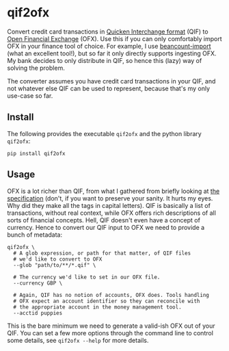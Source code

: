 # qif2ofx

Convert credit card transactions in [Quicken Interchange format](https://en.wikipedia.org/wiki/Quicken_Interchange_Format) (QIF) to [Open Financial Exchange](https://www.ofx.net/) (OFX).
Use this if you can only comfortably import OFX in your finance tool of choice. For example, I use [beancount-import](https://github.com/jbms/beancount-import) (what an excellent tool!), but so far it only directly supports ingesting OFX. My bank decides to only distribute in QIF, so hence this (lazy) way of solving the problem.

The converter assumes you have credit card transactions in your QIF, and not whatever else QIF can be used to represent, because that's my only use-case so far.

## Install

The following provides the executable `qif2ofx` and the python library `qif2ofx`:

`pip install qif2ofx`

## Usage

OFX is a lot richer than QIF, from what I gathered from briefly looking at [the specification](https://www.ofx.net/downloads/OFX%202.2.pdf) (don't, if you want to preserve your sanity. It hurts my eyes. Why did they make all the tags in capital letters). QIF is basically a list of transactions, without real context, while OFX offers rich descriptions of all sorts of financial concepts. Hell, QIF doesn't even have a concept of currency. Hence to convert our QIF input to OFX we need to provide a bunch of metadata:


```
qif2ofx \ 
  # A glob expression, or path for that matter, of QIF files
  # we'd like to convert to OFX
  --glob "path/to/**/*.qif" \

  # The currency we'd like to set in our OFX file. 
  --currency GBP \

  # Again, QIF has no notion of accounts, OFX does. Tools handling
  # OFX expect an account identifier so they can reconcile with
  # the appropriate account in the money management tool.
  --acctid puppies
```

This is the bare minimum we need to generate a valid-ish OFX out of your QIF. You can set a few more options through the command line to control some details, see `qif2ofx --help` for more details.
